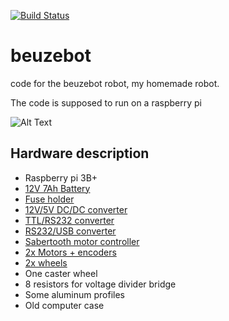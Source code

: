 [![Build Status](https://travis-ci.org/Guillaumebeuzeboc/beuzebot.svg?branch=master)](https://travis-ci.org/Guillaumebeuzeboc/beuzebot)
# beuzebot
code for the beuzebot robot, my homemade robot.

The code is supposed to run on a raspberry pi

![Alt Text](https://j.gifs.com/nrADYR.gif)

Hardware description
------

* Raspberry pi 3B+
* [12V 7Ah Battery](https://www.amazon.fr/gp/product/B00QH3N62S/ref=oh_aui_detailpage_o08_s00?ie=UTF8&psc=1)
* [Fuse holder](https://www.amazon.fr/gp/product/B01FTLT35C/ref=oh_aui_detailpage_o07_s00?ie=UTF8&psc=1)
* [12V/5V DC/DC converter](https://www.amazon.fr/gp/product/B00H1MZ794/ref=oh_aui_detailpage_o04_s00?ie=UTF8&psc=1)
* [TTL/RS232 converter](https://www.amazon.fr/gp/product/B00K67XD7Y/ref=oh_aui_detailpage_o05_s00?ie=UTF8&psc=1)
* [RS232/USB converter](https://www.amazon.fr/gp/product/B0007T27H8/ref=oh_aui_detailpage_o02_s00?ie=UTF8&psc=1)
* [Sabertooth motor controller](https://www.dimensionengineering.com/datasheets/Sabertooth2x25v2.pdf)
* [2x Motors + encoders](https://www.pololu.com/product/2822)
* [2x wheels](https://www.robotshop.com/eu/fr/roues-noir-90-10mm-pololu-paire.html)
* One caster wheel
* 8 resistors for voltage divider bridge
* Some aluminum profiles
* Old computer case


